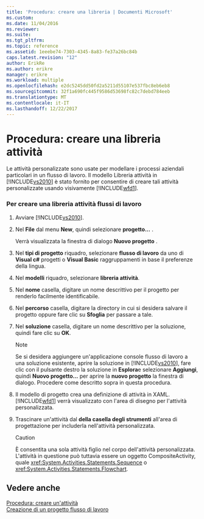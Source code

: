 ```yaml
---
title: 'Procedura: creare una libreria | Documenti Microsoft'
ms.custom: 
ms.date: 11/04/2016
ms.reviewer: 
ms.suite: 
ms.tgt_pltfrm: 
ms.topic: reference
ms.assetid: 1eeebe74-7303-4345-8a83-fe37a26bc84b
caps.latest.revision: "12"
author: ErikRe
ms.author: erikre
manager: erikre
ms.workload: multiple
ms.openlocfilehash: e2dc5245dd50fd2a5211d55107e537fbc8eb6eb8
ms.sourcegitcommit: 32f1a690fc445f9586d53698fc82c7debd784eeb
ms.translationtype: MT
ms.contentlocale: it-IT
ms.lasthandoff: 12/22/2017
---
```

# <a name="how-to-create-an-activity-library"></a>Procedura: creare una libreria attività
Le attività personalizzate sono usate per modellare i processi aziendali particolari in un flusso di lavoro. Il modello Libreria attività in [!INCLUDE[vs2010](../misc/includes/vs2010_md.md)] è stato fornito per consentire di creare tali attività personalizzate usando visivamente [!INCLUDE[wfd1](../workflow-designer/includes/wfd1_md.md)].  
  
### <a name="to-create-a-workflow-activity-library"></a>Per creare una libreria attività flussi di lavoro  
  
1.  Avviare [!INCLUDE[vs2010](../misc/includes/vs2010_md.md)].  
  
2.  Nel **File** dal menu **New**, quindi selezionare **progetto...** .  
  
     Verrà visualizzata la finestra di dialogo **Nuovo progetto** .  
  
3.  Nel **tipi di progetto** riquadro, selezionare **flusso di lavoro** da uno di **Visual c#** progetti o **Visual Basic** raggruppamenti in base il preferenze della lingua.  
  
4.  Nel **modelli** riquadro, selezionare **libreria attività**.  
  
5.  Nel **nome** casella, digitare un nome descrittivo per il progetto per renderlo facilmente identificabile.  
  
6.  Nel **percorso** casella, digitare la directory in cui si desidera salvare il progetto oppure fare clic su **Sfoglia** per passare a tale.  
  
7.  Nel **soluzione** casella, digitare un nome descrittivo per la soluzione, quindi fare clic su **OK**.  
  
    > [!NOTE]
    >  Se si desidera aggiungere un'applicazione console flusso di lavoro a una soluzione esistente, aprire la soluzione in [!INCLUDE[vs2010](../misc/includes/vs2010_md.md)], fare clic con il pulsante destro la soluzione in **Esplora**e selezionare **Aggiungi**, quindi  **Nuovo progetto...**  per aprire la **nuovo progetto** la finestra di dialogo. Procedere come descritto sopra in questa procedura.  
  
8.  Il modello di progetto crea una definizione di attività in XAML. [!INCLUDE[wfd1](../workflow-designer/includes/wfd1_md.md)] verrà visualizzato con l'area di disegno per l'attività personalizzata.  
  
9. Trascinare un'attività dal **della casella degli strumenti** all'area di progettazione per includerla nell'attività personalizzata.  
  
    > [!CAUTION]
    >  È consentita una sola attività figlio nel corpo dell'attività personalizzata. L'attività in questione può tuttavia essere un oggetto CompositeActivity, quale <xref:System.Activities.Statements.Sequence> o <xref:System.Activities.Statements.Flowchart>.  
  
## <a name="see-also"></a>Vedere anche  
 [Procedura: creare un'attività](/dotnet/framework/windows-workflow-foundation/how-to-create-an-activity)   
 [Creazione di un progetto flusso di lavoro](../workflow-designer/creating-a-workflow-project.md)